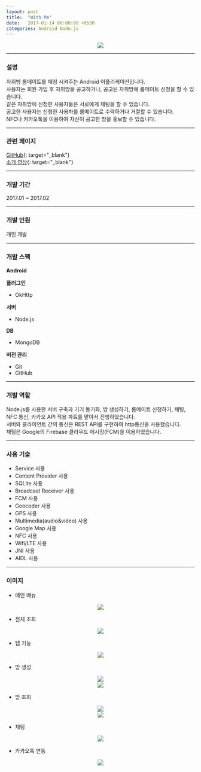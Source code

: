 ```yaml
---
layout: post
title:  "With Me"
date:   2017-01-14 00:00:00 +0530
categories: Android Node.js
---
```

  

<center><a href="https://ironkim.github.io/assets/image/project/withme/logo.png" target="_blank"><img class="post-img" src="https://ironkim.github.io/assets/image/project/withme/logo.png"></a></center>
  

---
### 설명
자취방 룸메이트를 매칭 시켜주는 Android 어플리케이션입니다.  
사용자는 회원 가입 후 자취방을 공고하거나, 공고된 자취방에 룸메이트 신청을 할 수 있습니다.  
같은 자취방에 신청한 사용자들은 서로에게 채팅을 할 수 있습니다.  
공고한 사용자는 신청한 사용차를 룸메이트로 수락하거나 거절할 수 있습니다.  
NFC나 카카오톡을 이용하여 자신이 공고한 방을 홍보할 수 있습니다.

---
### 관련 페이지
[GitHub][url-github]{: target="_blank"}  
[소개 영상][url-play]{: target="_blank"}  

---
### 개발 기간
2017.01 ~ 2017.02

---
### 개발 인원
개인 개발

---
### 개발 스팩
**Android**  

**플러그인**  
* OkHttp

**서버**
* Node.js  

**DB**
* MongoDB

**버전 관리**  
* Git
* GitHub

---
### 개발 역할
Node.js를 사용한 서버 구축과 기기 동기화, 방 생성하기, 룸메이트 신청하기, 채팅, NFC 통신, 카카오 API 적용 파트를 맡아서 진행하였습니다.  
서버와 클라이언트 간의 통신은 REST API를 구현하여 http통신을 사용했습니다.  
채팅은 Google의 Firebase 클라우드 메시징(FCM)을 이용하였습니다.

---
### 사용 기술
* Service 사용
* Content Provider 사용
* SQLite 사용
* Broadcast Receiver 사용
* FCM 사용
* Geocoder 사용
* GPS 사용
* Multimedia(audio&video) 사용
* Google Map 사용
* NFC 사용
* Wifi/LTE 사용
* JNI 사용
* AIDL 사용

---
### 이미지

* 메인 메뉴
<center><a href="https://ironkim.github.io/assets/image/project/withme/mainmenu.jpg" target="_blank"><img class="post-img" src="https://ironkim.github.io/assets/image/project/withme/mainmenu.jpg"></a></center>

* 전체 조회
<center><a href="https://ironkim.github.io/assets/image/project/withme/page.jpg" target="_blank"><img class="post-img" src="https://ironkim.github.io/assets/image/project/withme/page.jpg"></a></center>

* 탭 기능
<center><a href="https://ironkim.github.io/assets/image/project/withme/tab.jpg" target="_blank"><img class="post-img" src="https://ironkim.github.io/assets/image/project/withme/tab.jpg"></a></center>

* 방 생성
<center><a href="https://ironkim.github.io/assets/image/project/withme/create0.jpg" target="_blank"><img class="post-img" src="https://ironkim.github.io/assets/image/project/withme/create0.jpg"></a></center>
<center><a href="https://ironkim.github.io/assets/image/project/withme/create1.jpg" target="_blank"><img class="post-img" src="https://ironkim.github.io/assets/image/project/withme/create1.jpg"></a></center>

* 방 조회
<center><a href="https://ironkim.github.io/assets/image/project/withme/view0.jpg" target="_blank"><img class="post-img" src="https://ironkim.github.io/assets/image/project/withme/view0.jpg"></a></center>
<center><a href="https://ironkim.github.io/assets/image/project/withme/view1.jpg" target="_blank"><img class="post-img" src="https://ironkim.github.io/assets/image/project/withme/view1.jpg"></a></center>

* 채팅
<center><a href="https://ironkim.github.io/assets/image/project/withme/chat.jpg" target="_blank"><img class="post-img" src="https://ironkim.github.io/assets/image/project/withme/chat.jpg"></a></center>

* 카카오톡 연동
<center><a href="https://ironkim.github.io/assets/image/project/withme/kakao.jpg" target="_blank"><img class="post-img" src="https://ironkim.github.io/assets/image/project/withme/kakao.jpg"></a></center>


[url-github]: https://github.com/IronKim/WithMe
[url-play]: https://www.youtube.com/watch?v=MK1WQb5gSS8

